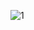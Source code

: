 ![1](https://user-images.githubusercontent.com/68108302/103421640-b2258f80-4bb2-11eb-90b2-bb466101d495.png)
